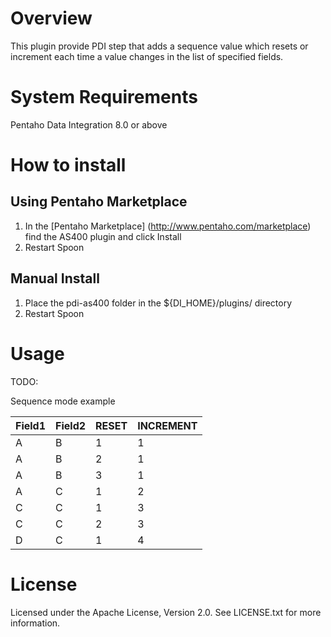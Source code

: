 # Overview #

This plugin provide PDI step that adds a sequence value which resets or increment each time a value changes in the list of specified fields.

# System Requirements #

Pentaho Data Integration 8.0 or above

# How to install #

## Using Pentaho Marketplace ##

1. In the [Pentaho Marketplace] (http://www.pentaho.com/marketplace) find the AS400 plugin and click Install
2. Restart Spoon

## Manual Install ##

1. Place the pdi-as400 folder in the ${DI\_HOME}/plugins/ directory
2. Restart Spoon


# Usage #

TODO:

 Sequence mode example
 
 Field1 | Field2 | RESET | INCREMENT
 -------|--------|-------|----------
 A | B | 1 | 1 
 A | B | 2 | 1
 A | B | 3 | 1
 A | C | 1 | 2
 C | C | 1 | 3
 C | C | 2 | 3
 D | C | 1 | 4 

# License #

Licensed under the Apache License, Version 2.0. See LICENSE.txt for more information.